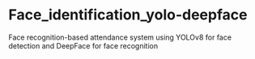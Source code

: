 # Face_identification_yolo-deepface
Face recognition-based attendance system using YOLOv8 for face detection and DeepFace for face recognition
